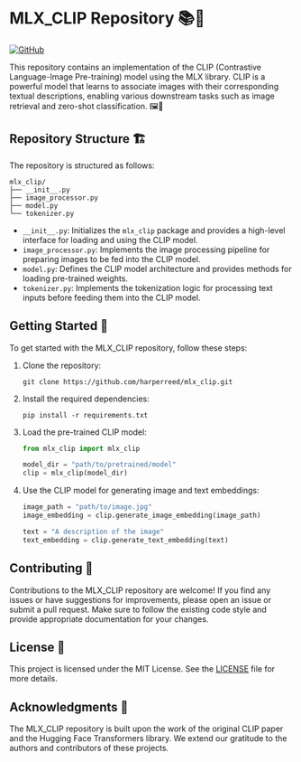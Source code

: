# MLX_CLIP Repository 📚🤖

[![GitHub](https://img.shields.io/github/license/harperreed/mlx_clip)](https://github.com/harperreed/mlx_clip/blob/main/LICENSE)

This repository contains an implementation of the CLIP (Contrastive Language-Image Pre-training) model using the MLX library. CLIP is a powerful model that learns to associate images with their corresponding textual descriptions, enabling various downstream tasks such as image retrieval and zero-shot classification. 🖼️📝

## Repository Structure 🏗️

The repository is structured as follows:

```
mlx_clip/
├── __init__.py
├── image_processor.py
├── model.py
└── tokenizer.py
```

- `__init__.py`: Initializes the `mlx_clip` package and provides a high-level interface for loading and using the CLIP model.
- `image_processor.py`: Implements the image processing pipeline for preparing images to be fed into the CLIP model.
- `model.py`: Defines the CLIP model architecture and provides methods for loading pre-trained weights.
- `tokenizer.py`: Implements the tokenization logic for processing text inputs before feeding them into the CLIP model.

## Getting Started 🚀

To get started with the MLX_CLIP repository, follow these steps:

1. Clone the repository:
   ```
   git clone https://github.com/harperreed/mlx_clip.git
   ```

2. Install the required dependencies:
   ```
   pip install -r requirements.txt
   ```

3. Load the pre-trained CLIP model:
   ```python
   from mlx_clip import mlx_clip

   model_dir = "path/to/pretrained/model"
   clip = mlx_clip(model_dir)
   ```

4. Use the CLIP model for generating image and text embeddings:
   ```python
   image_path = "path/to/image.jpg"
   image_embedding = clip.generate_image_embedding(image_path)

   text = "A description of the image"
   text_embedding = clip.generate_text_embedding(text)
   ```

## Contributing 🤝

Contributions to the MLX_CLIP repository are welcome! If you find any issues or have suggestions for improvements, please open an issue or submit a pull request. Make sure to follow the existing code style and provide appropriate documentation for your changes.

## License 📜

This project is licensed under the MIT License. See the [LICENSE](LICENSE) file for more details.

## Acknowledgments 🙏

The MLX_CLIP repository is built upon the work of the original CLIP paper and the Hugging Face Transformers library. We extend our gratitude to the authors and contributors of these projects.
